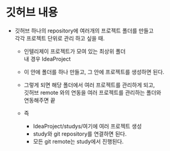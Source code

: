 # 깃허브 내용        
* 깃허브 하나의 repository에 여러개의 프로젝트 폴더를 만들고     
  각각 프로젝트 단위로 관리 하고 싶을 때.     
  * 인텔리제이 프로젝트가 모여 있는 최상위 폴더        
    내 경우 IdeaProject       
  
  * 이 안에 폴더를 하나 만들고, 그 안에 프로젝트를 생성하면 된다.    

  * 그렇게 되면 해당 폴더에서 여러 프로젝트를 관리하게 되고,    
    깃허브 remote 와의 연동을 여러 프로젝트를 관리하는 폴더와     
    연동해주면 끝       
    
   * 즉 
      * IdeaProject/studys/여기에 여러 프로젝트 생성    
      * study와 git repository를 연결하면 된다.    
      * 모든 git remote는 study에서 진행된다.    
